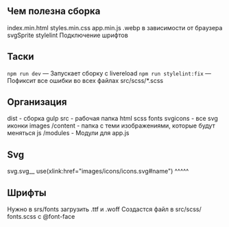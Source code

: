 ## Чем полезна сборка
index.min.html
styles.min.css
app.min.js
.webp в зависимости от браузера
svgSprite
stylelint
Подключение шрифтов

## Таски 
`npm run dev` — Запускает сборку с livereload
`npm run stylelint:fix` — Пофиксит все ошибки во всех файлах src/scss/*.scss 

## Организация
dist - сборка
gulp
src - рабочая папка
html
scss
fonts
svgicons - все svg иконки
images
    /content - папка с теми изображениями, которые будут меняться
js
    /modules - Модули для app.js

## Svg
svg.svg__
    use(xlink:href="images/icons/icons.svg#name")
                                          ^^^^^
## Шрифты
Нужно в srs/fonts загрузить .ttf и .woff
Создастся файл в src/scss/ fonts.scss с @font-face